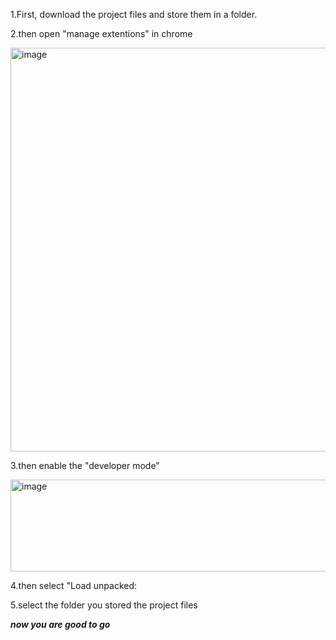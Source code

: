1.First, download the project files and store them in a folder.

2.then open "manage extentions" in chrome

<img width="618" height="646" alt="image" src="https://github.com/user-attachments/assets/b664dd16-885f-4ab5-a64b-87c8de49b65b" />

3.then enable the "developer mode"

<img width="632" height="147" alt="image" src="https://github.com/user-attachments/assets/2bcea229-6915-4ca7-9c6a-2cc69b740097" />


4.then select "Load unpacked:

5.select the folder you stored the project files

***now you are good to go***
